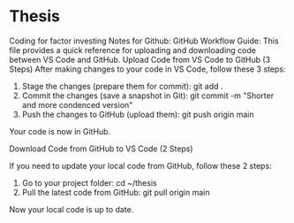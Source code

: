 # Thesis
Coding for factor investing
Notes for Github:
GitHub Workflow Guide: This file provides a quick reference for uploading and downloading code between VS Code and GitHub.
Upload Code from VS Code to GitHub (3 Steps)
After making changes to your code in VS Code, follow these 3 steps:
1. Stage the changes (prepare them for commit): git add .
2. Commit the changes (save a snapshot in Git): git commit -m "Shorter and more condenced version"
3. Push the changes to GitHub (upload them): git push origin main

Your code is now in GitHub.

Download Code from GitHub to VS Code (2 Steps)

If you need to update your local code from GitHub, follow these 2 steps:

1. Go to your project folder: cd ~/thesis
2. Pull the latest code from GitHub: git pull origin main

Now your local code is up to date.
